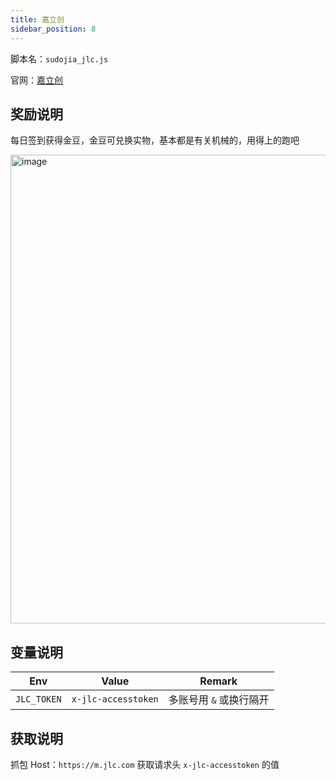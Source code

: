 ```yaml
---
title: 嘉立创
sidebar_position: 8
---
```


脚本名：`sudojia_jlc.js`

官网：[嘉立创](https://m.jlc.com/mapp/)

## 奖励说明

每日签到获得金豆，金豆可兑换实物，基本都是有关机械的，用得上的跑吧

<img src="https://pic.rmb.bdstatic.com/bjh/240926/1728b4e1053d6750dadd00d36aec3af87708.png" alt="image" height="750"/>

## 变量说明

|     Env     |        Value        |         Remark          |
| :---------: | :-----------------: | :---------------------: |
| `JLC_TOKEN` | `x-jlc-accesstoken` | 多账号用 `&` 或换行隔开 |

## 获取说明

抓包 Host：`https://m.jlc.com` 获取请求头 `x-jlc-accesstoken` 的值